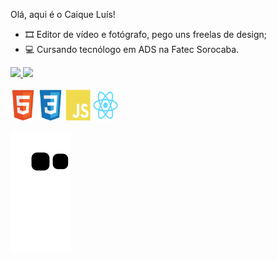Olá, aqui é o Caique Luís! 


- 🎞️ Editor de vídeo e fotógrafo, pego uns freelas de design;
- 💻 Cursando tecnólogo em ADS na Fatec Sorocaba.


<div>
  <a href="https://github.com/lpcaique">
  <img height="180em" src="https://github-readme-stats.vercel.app/api?username=lpcaique&show_icons=true&theme=dracula&include_all_commits=true&count+private=true"/>
  <img height="180em" src="https://github-readme-stats.vercel.app/api/top-langs/?username=lpcaique&layout=compact&langs_count=16&theme=dracula"/>
</div>
  
  
</div>
<div style="display: inline-block"><br>
  <img align="auto" alt="" height="50" width="40" src="https://raw.githubusercontent.com/devicons/devicon/master/icons/html5/html5-original.svg">
  <img align="auto" alt="" height="50" width="40" src="https://raw.githubusercontent.com/devicons/devicon/master/icons/css3/css3-original.svg">
  <img align="auto" alt="" height="50" width="40" src="https://raw.githubusercontent.com/devicons/devicon/master/icons/javascript/javascript-plain.svg">
  <img align="auto" alt="" height="50" width="40" src="https://raw.githubusercontent.com/devicons/devicon/master/icons/react/react-original.svg">
</div>

 ![Snake animation](https://github.com/lpcaique/lpcaique/blob/output/github-contribution-grid-snake.svg)
